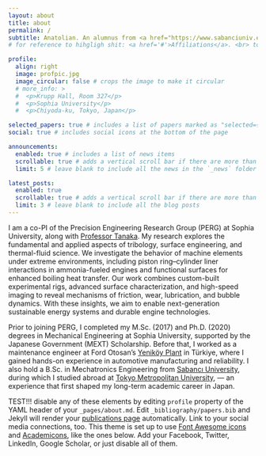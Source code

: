 ```yaml
---
layout: about
title: about
permalink: /
subtitle: Anatolian. An alumnus from <a href="https://www.sabanciuniv.edu/en">Sabanci University</a>. Now, an Assistant Professor @PERG, <a href="https://fst.sophia.ac.jp/en/department/eas/">EAS</a>, <a href="https://www.sophia.ac.jp/eng/">Sophia University</a>.
# for reference to hihgligh shit: <a href='#'>Affiliations</a>. <br> to break the line and go down

profile:
  align: right
  image: profpic.jpg
  image_circular: false # crops the image to make it circular
  # more_info: >
  #  <p>Krupp Hall, Room 327</p>
  #  <p>Sophia University</p>
  #  <p>Chiyoda-ku, Tokyo, Japan</p>

selected_papers: true # includes a list of papers marked as "selected={true}"
social: true # includes social icons at the bottom of the page

announcements:
  enabled: true # includes a list of news items
  scrollable: true # adds a vertical scroll bar if there are more than 3 news items
  limit: 5 # leave blank to include all the news in the `_news` folder

latest_posts:
  enabled: true
  scrollable: true # adds a vertical scroll bar if there are more than 3 new posts items
  limit: 3 # leave blank to include all the blog posts
---
```


I am a co-PI of the Precision Engineering Research Group (PERG) at Sophia University, along with [Professor Tanaka](https://fst.sophia.ac.jp/en/faculty/hidetake-tanaka). My research explores the fundamental and applied aspects of tribology, surface engineering, and thermal-fluid science. We investigate the behavior of machine elements under extreme environments, including piston ring–cylinder liner interactions in ammonia-fueled engines and functional surfaces for enhanced boiling heat transfer. Our work combines custom-built experimental rigs, advanced surface characterization, and high-speed imaging to reveal mechanisms of friction, wear, lubrication, and bubble dynamics. With these insights, we aim to enable next-generation sustainable energy systems and durable engine technologies.

Prior to joining PERG, I completed my M.Sc. (2017) and Ph.D. (2020) degrees in Mechanical Engineering at Sophia University, supported by the Japanese Government (MEXT) Scholarship. Before that, I worked as a maintenance engineer at Ford Otosan’s [Yeniköy Plant](https://www.fordotosan.com.tr/en/operations/production/plants) in Türkiye, where I gained hands-on experience in automotive manufacturing and reliability. I also hold a B.Sc. in Mechatronics Engineering from [Sabancı University](https://www.sabanciuniv.edu/en), during which I studied abroad at [Tokyo Metropolitan University](https://www.tmu.ac.jp/english/index.html), — an experience that first shaped my long-term academic career in Japan.

TEST!!!
disable any of these elements by editing `profile` property of the YAML header of your `_pages/about.md`. Edit `_bibliography/papers.bib` and Jekyll will render your [publications page](/al-folio/publications/) automatically. Link to your social media connections, too. This theme is set up to use [Font Awesome icons](https://fontawesome.com/) and [Academicons](https://jpswalsh.github.io/academicons/), like the ones below. Add your Facebook, Twitter, LinkedIn, Google Scholar, or just disable all of them.
